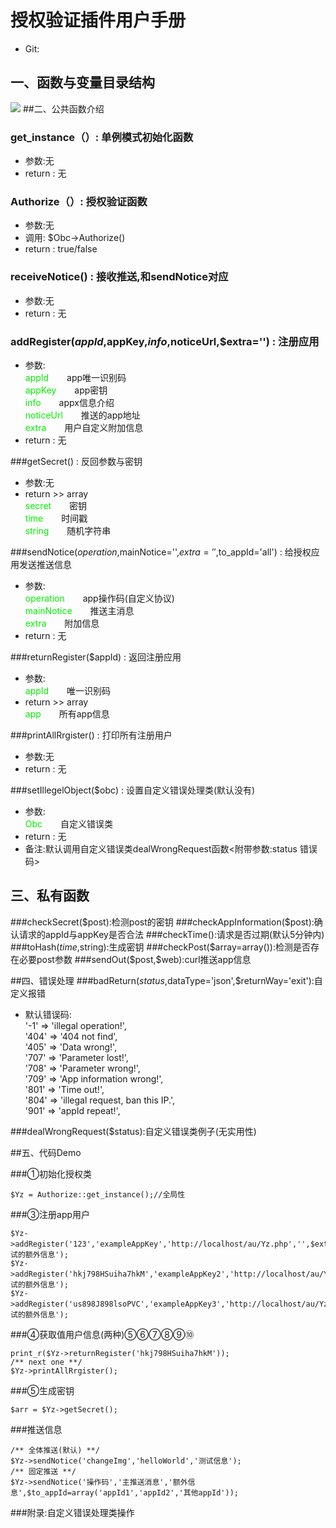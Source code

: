 #	授权验证插件用户手册
 - Git:
 
##	一、函数与变量目录结构
![](http://d.pcs.baidu.com/thumbnail/2b20e84cd2877d7e7d74e74c4c1159c0?fid=3476225195-250528-621020280716679&time=1430233200&sign=FDTAER-DCb740ccc5511e5e8fedcff06b081203-zY04M%2BInOtPAlslb1ZZqP3Lrdjw%3D&rt=sh&expires=2h&r=905652813&sharesign=unknown&size=c710_u500&quality=100)
##二、公共函数介绍
### get_instance（）: 单例模式初始化函数
 - 参数:无
 - return : 无

### Authorize（）: 授权验证函数
 - 参数:无
 - 调用: $Obc->Authorize()
 - return : true/false

### receiveNotice() : 接收推送,和sendNotice对应
 - 参数:无
 - return : 无

### addRegister($appId,$appKey,$info,$noticeUrl,$extra='') : 注册应用
 - 参数:
 <br><font color="gree" style="margin-right:25px;">appId</font> app唯一识别码
 <br><font color="gree" style="margin-right:25px;">appKey</font> app密钥
 <br><font color="gree" style="margin-right:25px;">info</font> appx信息介绍
 <br><font color="gree" style="margin-right:25px;">noticeUrl</font> 推送的app地址
 <br><font color="gree" style="margin-right:25px;">extra</font> 用户自定义附加信息
 - return : 无

###getSecret() : 反回参数与密钥
 - 参数:无
 - return >> array
  <br><font color="gree" style="margin-right:25px;"> secret </font> 密钥 
  <br><font color="gree" style="margin-right:25px;"> time </font> 时间戳
  <br><font color="gree" style="margin-right:25px;"> string </font> 随机字符串

###sendNotice($operation,$mainNotice='',$extra='',$to_appId='all') : 给授权应用发送推送信息
 - 参数:
  <br><font color="gree" style="margin-right:25px;"> operation </font> app操作码(自定义协议)
 <br><font color="gree" style="margin-right:25px;"> mainNotice </font> 推送主消息
 <br><font color="gree" style="margin-right:25px;"> extra </font> 附加信息
 - return : 无

###returnRegister($appId) : 返回注册应用
 - 参数:
  <br><font color="gree" style="margin-right:25px;"> appId </font> 唯一识别码
 - return >> array
  <br><font color="gree" style="margin-right:25px;"> app </font> 所有app信息
  
###printAllRrgister() : 打印所有注册用户
 - 参数:无
 - return : 无

###setIllegelObject($obc) : 设置自定义错误处理类(默认没有)
 - 参数:
  <br><font color="gree" style="margin-right:25px;"> Obc </font> 自定义错误类
 - return : 无
 - 备注:默认调用自定义错误类dealWrongRequest函数<附带参数:status 错误码>
 
 ## 三、私有函数

###checkSecret($post):检测post的密钥
###checkAppInformation($post):确认请求的appId与appKey是否合法
###checkTime():请求是否过期(默认5分钟内)
###toHash($time,$string):生成密钥
###checkPost($array=array()):检测是否存在必要post参数
###sendOut($post,$web):curl推送app信息


##四、错误处理
###badReturn($status,$dataType='json',$returnWay='exit'):自定义报错
 - 默认错误码:
		  <section>
		 '-1'    =>  'illegal operation!',
        <br>'404'   =>  '404 not find',
        <br>'405'   =>  'Data wrong!',
        <br>'707'   =>  'Parameter lost!',
        <br>'708'   =>  'Parameter wrong!',
        <br>'709'   =>  'App information wrong!',
        <br>'801'   =>  'Time out!',
        <br>'804'   =>  'illegal request, ban this IP.',
        <br>'901'   =>  'appId repeat!',
        </section>
        
###dealWrongRequest($status):自定义错误类例子(无实用性)

##五、代码Demo

###①初始化授权类
```
$Yz = Authorize::get_instance();//全局性
```
###③注册app用户
```
$Yz->addRegister('123','exampleAppKey','http://localhost/au/Yz.php','',$extra='测试的额外信息');
$Yz->addRegister('hkj798HSuiha7hkM','exampleAppKey2','http://localhost/au/Yz.php','',$extra='测试的额外信息');
$Yz->addRegister('us898J898lsoPVC','exampleAppKey3','http://localhost/au/Yz.php','',$extra='测试的额外信息');
```
###④获取值用户信息(两种)⑤⑥⑦⑧⑨⑩
```
print_r($Yz->returnRegister('hkj798HSuiha7hkM'));
/** next one **/
$Yz->printAllRrgister();
```
###⑤生成密钥
```
$arr = $Yz->getSecret();
```
###推送信息
```
/** 全体推送(默认) **/
$Yz->sendNotice('changeImg','helloWorld','测试信息');
/** 固定推送 **/
$Yz->sendNotice('操作码','主推送消息','额外信息',$to_appId=array('appId1','appId2','其他appId'));

```
 
 
###附录:自定义错误处理类操作
 
 









